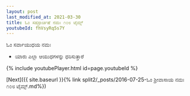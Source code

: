 ```yaml
---
layout: post
last_modified_at: 2021-03-30
title: ಓಂ ಸಹಸ್ರಾರ್ಚಿಷೆ ನಮಃ ೧೦೮ ಟೈಮ್ಸ್
youtubeId: fhVsyRq5s7Y
---
```

 
 
 ಓಂ ಸರ್ವಾಯುಧಯ ನಮಃ  
 
 -  ಯಾರು ಎಲ್ಲಾ ಆಯುಧಗಳನ್ನು ಧರಿಸುತ್ತಾರೆ 
 
  
 
  
 
 
 
 
 
 


{% include youtubePlayer.html id=page.youtubeId %}
 
[Next]({{ site.baseurl }}{% link  split2/_posts/2016-07-25-ಓಂ ಶ್ರೀವಾಸಾಯ ನಮಃ ೧೦೮ ಟೈಮ್ಸ್.md%})
 
